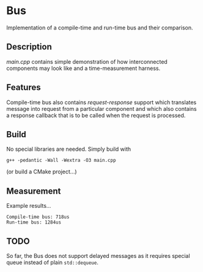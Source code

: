# Bus

Implementation of a compile-time and run-time bus and their comparison.

## Description

_main.cpp_ contains simple demonstration of how interconnected components may look like and a time-measurement harness.

## Features

Compile-time bus also contains _request-response_ support which translates message into request from a particular component and which also contains a response callback that is to be called when the request is processed.

## Build

No special libraries are needed. Simply build with

```
g++ -pedantic -Wall -Wextra -O3 main.cpp
```

(or build a CMake project...)

## Measurement

Example results...

```
Compile-time bus: 718us
Run-time bus: 1284us
```

## TODO

So far, the Bus does not support delayed messages as it requires special queue instead of plain `std::dequeue`.
